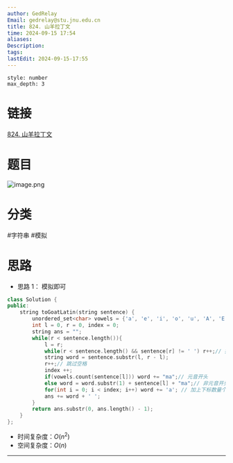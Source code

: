 ```yaml
---
author: GedRelay
Email: gedrelay@stu.jnu.edu.cn
title: 824. 山羊拉丁文
time: 2024-09-15 17:54
aliases: 
Description: 
tags: 
lastEdit: 2024-09-15-17:55
---
```


```toc
style: number
max_depth: 3
```

# 链接
[824. 山羊拉丁文](https://leetcode.cn/problems/goat-latin/) 

# 题目
![image.png](https://ged-pic-bed.oss-cn-guangzhou.aliyuncs.com/img/202409151754193.png)


# 分类
#字符串 #模拟 

# 思路
- 思路 1：
模拟即可


```cpp
class Solution {
public:
    string toGoatLatin(string sentence) {
        unordered_set<char> vowels = {'a', 'e', 'i', 'o', 'u', 'A', 'E', 'I', 'O', 'U'};
        int l = 0, r = 0, index = 0;
        string ans = "";
        while(r < sentence.length()){
            l = r;
            while(r < sentence.length() && sentence[r] != ' ') r++;// 找到单词右边界
            string word = sentence.substr(l, r - l);
            r++;// 跳过空格
            index ++;
            if(vowels.count(sentence[l])) word += "ma";// 元音开头
            else word = word.substr(1) + sentence[l] + "ma";// 非元音开头
            for(int i = 0; i < index; i++) word += 'a'; // 加上下标数量个a
            ans += word + ' ';
        }
        return ans.substr(0, ans.length() - 1);
    }
};
```


- 时间复杂度：${O\left( n^{2}  \right)  }$ 
- 空间复杂度：${O\left( n \right)  }$ 


---

